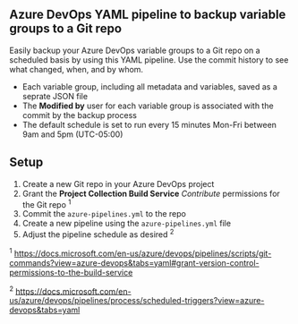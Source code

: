 ## Azure DevOps YAML pipeline to backup variable groups to a Git repo

Easily backup your Azure DevOps variable groups to a Git repo on a scheduled basis by using this YAML pipeline. Use the commit history to see what changed, when, and by whom.

- Each variable group, including all metadata and variables, saved as a seprate JSON file
- The **Modified by** user for each variable group is associated with the commit by the backup process
- The default schedule is set to run every 15 minutes Mon-Fri between 9am and 5pm (UTC-05:00)

## Setup

1. Create a new Git repo in your Azure DevOps project
2. Grant the **Project Collection Build Service** _Contribute_ permissions for the Git repo <sup>1</sup>
3. Commit the `azure-pipelines.yml` to the repo
4. Create a new pipeline using the `azure-pipelines.yml` file
5. Adjust the pipeline schedule as desired <sup>2</sup>

<sup>1</sup> https://docs.microsoft.com/en-us/azure/devops/pipelines/scripts/git-commands?view=azure-devops&tabs=yaml#grant-version-control-permissions-to-the-build-service

<sup>2</sup> https://docs.microsoft.com/en-us/azure/devops/pipelines/process/scheduled-triggers?view=azure-devops&tabs=yaml

